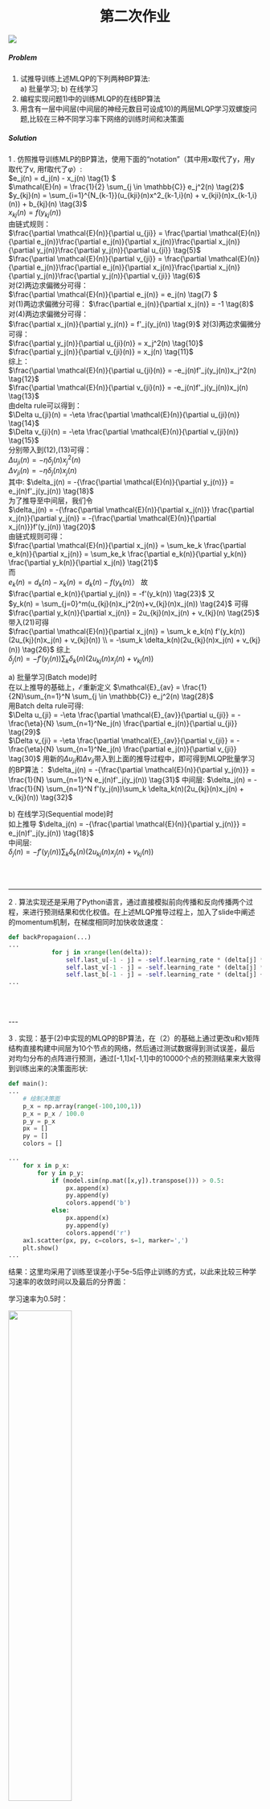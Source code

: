 # <center> 第二次作业 </center>

 ![](MLQP.png) 

##### Problem
1. 试推导训练上述MLQP的下列两种BP算法:   
  a) 批量学习; b) 在线学习  
2. 编程实现问题1)中的训练MLQP的在线BP算法
3. 用含有一层中间层(中间层的神经元数目可设成10)的两层MLQP学习双螺旋问题,比较在三种不同学习率下网络的训练时间和决策面


##### Solution
1 . 仿照推导训练MLP的BP算法，使用下面的“notation”（其中用x取代了y，用y取代了v, 用f取代了$\varphi$）:  
   $e_j(n) = d_j(n) - x_j(n) \tag{1} $  
   $\mathcal{E}(n) = \frac{1}{2} \sum_{j \in \mathbb{C}}  e_j^2(n) \tag{2}$   
   $y_{kj}(n) = \sum_{i=1}^{N_{k-1}}(u_{kji}(n)x^2_{k-1,i}(n) + v_{kji}(n)x_{k-1,i}(n)) + b_{kj}(n) \tag{3}$  
   $x_{kj}(n) = f(y_{kj}(n)) \tag{4}$    
   由链式规则：   
   $\frac{\partial \mathcal{E}(n)}{\partial u_{ji}} = \frac{\partial \mathcal{E}(n)}{\partial e_j(n)}\frac{\partial e_j(n)}{\partial x_j(n)}\frac{\partial x_j(n)}{\partial y_j(n)}\frac{\partial y_j(n)}{\partial u_{ji}} \tag{5}$    
   $\frac{\partial \mathcal{E}(n)}{\partial v_{ji}} = \frac{\partial \mathcal{E}(n)}{\partial e_j(n)}\frac{\partial e_j(n)}{\partial x_j(n)}\frac{\partial x_j(n)}{\partial y_j(n)}\frac{\partial y_j(n)}{\partial v_{ji}} \tag{6}$    
   对(2)两边求偏微分可得：  
   $\frac{\partial \mathcal{E}(n)}{\partial e_j(n)} = e_j(n) \tag{7} $   
   对(1)两边求偏微分可得：
   $\frac{\partial e_j(n)}{\partial x_j(n)} = -1 \tag{8}$  
   对(4)两边求偏微分可得：  
   $\frac{\partial x_j(n)}{\partial y_j(n)} = f'_j(y_j(n)) \tag{9}$
   对(3)两边求偏微分可得：    
   $\frac{\partial y_j(n)}{\partial u_{ji}(n)} = x_j^2(n) \tag{10}$  
   $\frac{\partial y_j(n)}{\partial v_{ji}(n)} = x_j(n) \tag{11}$  
   综上：   
   $\frac{\partial \mathcal{E}(n)}{\partial u_{ji}(n)} =  -e_j(n)f'_j(y_j(n))x_j^2(n) \tag{12}$      
   $\frac{\partial \mathcal{E}(n)}{\partial v_{ji}(n)} =  -e_j(n)f'_j(y_j(n))x_j(n) \tag{13}$   
   由delta rule可以得到：  
   $\Delta u_{ji}(n) = -\eta \frac{\partial \mathcal{E}(n)}{\partial u_{ji}(n)} \tag{14}$   
   $\Delta v_{ji}(n) = -\eta \frac{\partial \mathcal{E}(n)}{\partial v_{ji}(n)} \tag{15}$   
   分别带入到(12),(13)可得：  
   $\Delta u_{ji}(n) = -\eta \delta_j(n)x_j^2(n) \tag{16}$    
   $\Delta v_{ji}(n) = -\eta \delta_j(n)x_j(n) \tag{17}$   
   其中:
   $\delta_j(n) = -{\frac{\partial \mathcal{E}(n)}{\partial y_j(n)}}  = e_j(n)f'_j(y_j(n)) \tag{18}$  
   为了推导至中间层，我们令  
   $\delta_j(n) = -{\frac{\partial \mathcal{E}(n)}{\partial x_j(n)}} \frac{\partial x_j(n)}{\partial y_j(n)} = -{\frac{\partial \mathcal{E}(n)}{\partial x_j(n)}}f'(y_j(n)) \tag{20}$  
   由链式规则可得：  
   $\frac{\partial \mathcal{E}(n)}{\partial x_j(n)} = \sum_ke_k \frac{\partial e_k(n)}{\partial x_j(n)} = \sum_ke_k \frac{\partial e_k(n)}{\partial y_k(n)} \frac{\partial y_k(n)}{\partial x_j(n)} \tag{21}$  
   而   
   $e_k(n) = d_k(n) - x_k(n) = d_k(n)-f(y_k(n)） \tag{22}$
   故  
   $\frac{\partial e_k(n)}{\partial y_j(n)} = -f'(y_k(n)) \tag{23}$
  	又  
  	$y_k(n) = \sum_{j=0}^m(u_{kj}(n)x_j^2(n)+v_{kj}(n)x_j(n)) \tag{24}$
   可得  
  	$\frac{\partial y_k(n)}{\partial x_j(n)} = 2u_{kj}(n)x_j(n) + v_{kj}(n) \tag{25}$
   带入(21)可得  
   $\frac{\partial \mathcal{E}(n)}{\partial x_j(n)} = \sum_k e_k(n) f'(y_k(n))(2u_{kj}(n)x_j(n) + v_{kj}(n)) \\ = -\sum_k \delta_k(n)(2u_{kj}(n)x_j(n) + v_{kj}(n)) \tag{26}$
   综上  
   $\delta_j(n) = -f'(y_j(n))\sum_k \delta_k(n)(2u_{kj}(n)x_j(n) + v_{kj}(n)) \tag{27}$
   
   a) 批量学习(Batch mode)时  
   在以上推导的基础上，$\mathcal{E}$重新定义
   $\mathcal{E}_{av} = \frac{1}{2N}\sum_{n=1}^N \sum_{j \in \mathbb{C}} e_j^2(n) \tag{28}$    
   用Batch delta rule可得:  
   $\Delta u_{ji} = -\eta \frac{\partial \mathcal{E}_{av}}{\partial u_{ji}} = -\frac{\eta}{N} \sum_{n=1}^Ne_j(n) \frac{\partial e_j(n)}{\partial u_{ji}} \tag{29}$   
   $\Delta v_{ji} = -\eta \frac{\partial \mathcal{E}_{av}}{\partial v_{ji}} = -\frac{\eta}{N} \sum_{n=1}^Ne_j(n) \frac{\partial e_j(n)}{\partial v_{ji}} \tag{30}$ 
   用新的$\Delta u_{ji}$和$\Delta v_{ji}$带入到上面的推导过程中，即可得到MLQP批量学习的BP算法：
   $\delta_j(n) = -{\frac{\partial \mathcal{E}(n)}{\partial y_j(n)}}  = \frac{1}{N} \sum_{n=1}^N e_j(n)f'_j(y_j(n)) \tag{31}$ 
   中间层:
   $\delta_j(n) = - \frac{1}{N} \sum_{n=1}^N f'(y_j(n))\sum_k \delta_k(n)(2u_{kj}(n)x_j(n) + v_{kj}(n)) \tag{32}$

   b) 在线学习(Sequential mode)时  
   如上推导 
   $\delta_j(n) = -{\frac{\partial \mathcal{E}(n)}{\partial y_j(n)}}  = e_j(n)f'_j(y_j(n)) \tag{18}$   
   中间层:    
   $\delta_j(n) = -f'(y_j(n))\sum_k \delta_k(n)(2u_{kj}(n)x_j(n) + v_{kj}(n)) \tag{27}$


<p><br></br></p>

--- 


2 . 算法实现还是采用了Python语言，通过直接模拟前向传播和反向传播两个过程，来进行预测结果和优化权值。在上述MLQP推导过程上，加入了slide中阐述的momentum机制，在梯度相同时加快收敛速度：

```python 
def backPropagaion(...)
...
            for j in xrange(len(delta)):
                self.last_u[-1 - j] = -self.learning_rate * (delta[j] * np.multiply(x[-2 - j], x[-2 - j]).T + self.momentum * self.last_u[-1 - j])
                self.last_v[-1 - j] = -self.learning_rate * (delta[j] * x[-2 - j].T + self.momentum * self.last_v[-1 - j])
                self.last_b[-1 - j] = -self.learning_rate * (delta[j] + self.momentum * self.last_b[-1 - j])
...
```

<p><br></br></p>
---

3 . 实现：基于(2)中实现的MLQP的BP算法，在（2）的基础上通过更改u和v矩阵结构直接构建中间层为10个节点的网络，然后通过测试数据得到测试误差，最后对均匀分布的点阵进行预测，通过[-1,1]x[-1,1]中的10000个点的预测结果来大致得到训练出来的决策面形状:

```python
def main():
...
    # 绘制决策面
    p_x = np.array(range(-100,100,1))
    p_x = p_x / 100.0
    p_y = p_x
    px = []
    py = []
    colors = []

...
    for x in p_x:
        for y in p_y:
            if (model.sim(np.mat([x,y]).transpose())) > 0.5:
                px.append(x)
                py.append(y)
                colors.append('b')
            else:
                px.append(x)
                py.append(y)
                colors.append('r')
    ax1.scatter(px, py, c=colors, s=1, marker=',')
    plt.show()
...
```  

结果：这里均采用了训练至误差小于5e-5后停止训练的方式，以此来比较三种学习速率的收敛时间以及最后的分界面：


学习速率为0.5时：



<img src="lr05.png" width = "50%" />  
<center> 分界面 </center>

<img src="lr05e.png" width = "50%" />  
<center> 错误率随迭代次数变化 </center>

<img src="lr05t.png" width = "50%" /> 
<center> 运行时间 </center>



学习速率为1时：

<img src="lr1.png" width = "50%" />  
<center> 分界面 </center>

<img src="lr1e.png" width = "50%" />  
<center> 错误率随迭代次数变化 </center>

<img src="lr1t.png" width = "50%" /> 
<center> 运行时间 </center>



学习速率为1.5时：

<img src="lr15.png" width = "50%" />  
<center> 分界面 </center>

<img src="lr15e.png" width = "50%" />  
<center> 错误率随迭代次数变化 </center>

<img src="lr15t.png" width = "50%" /> 
<center> 运行时间 </center>

##### Conclusion 
通过对分界面的比较可以看出，学习速率为0.5时得到的分界面更加均匀并且光滑，学习速率为1.5时得到的分界面会存在拐角等不平滑的地方，整体上看准确性会低于0.5的时候，而1的时候介于中间。  
通过错误率与迭代次数的曲线可以看出，收敛速度与学习速率成整相关，1.5时收敛速度很快，而0.5时在开始阶段需要几乎多一倍的时间来达到相同的收敛效果。  
运行时间也进一步反应了上述结论。   
很明显能够带来启发，在实际应用中，能够及时调节学习速率将同时兼顾效率和准确率。 
